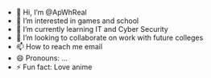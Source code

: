 - 👋 Hi, I’m @ApWhReal
- 👀 I’m interested in games and school
- 🌱 I’m currently learning IT and Cyber Security
- 💞️ I’m looking to collaborate on work with future colleges
- 📫 How to reach me email
- 😄 Pronouns: ...
- ⚡ Fun fact: Love anime

<!---
ApWhReal/ApWhReal is a ✨ special ✨ repository because its `README.md` (this file) appears on your GitHub profile.
You can click the Preview link to take a look at your changes.
--->
